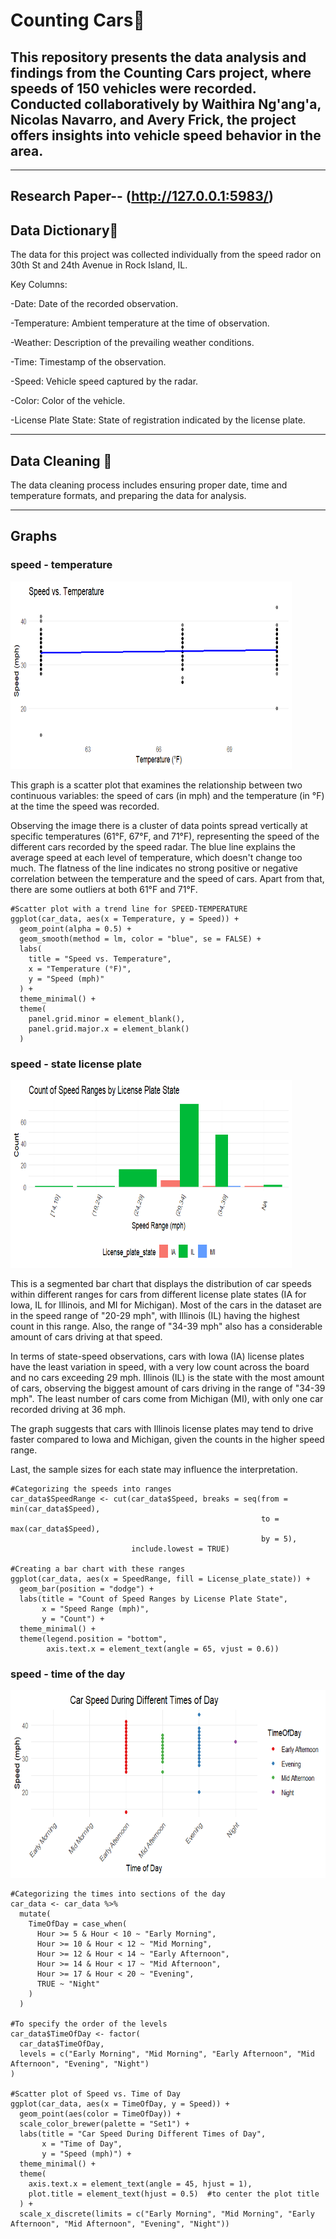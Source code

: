 # Counting Cars🚗

## This repository presents the data analysis and findings from the Counting Cars project, where speeds of 150 vehicles were recorded. Conducted collaboratively by Waithira Ng'ang'a, Nicolas Navarro, and Avery Frick, the project offers insights into vehicle speed behavior in the area.
---
## Research Paper-- (http://127.0.0.1:5983/) 
## Data Dictionary📖
The data for this project was collected individually from the speed rador on 30th St and 24th Avenue in Rock Island, IL.

Key Columns:

-Date: Date of the recorded observation.

-Temperature: Ambient temperature at the time of observation.

-Weather: Description of the prevailing weather conditions.

-Time: Timestamp of the observation.

-Speed: Vehicle speed captured by the radar.

-Color: Color of the vehicle.

-License Plate State: State of registration indicated by the license plate.

---

## Data Cleaning 🧹
The data cleaning process includes ensuring proper date, time and temperature formats, and preparing the data for analysis.

---
## Graphs
### speed - temperature
<img src="CarGraphs/speedVStemperature1.png" height = 300, width = 450>

This graph is a scatter plot that examines the relationship between two continuous variables: the speed of cars (in mph) and the temperature (in °F) at the time the speed was recorded.

Observing the image there is a cluster of data points spread vertically at specific temperatures (61°F, 67°F, and 71°F), representing the speed of the different cars recorded by the speed radar. The blue line explains the average speed at each level of temperature, which doesn't change too much. The flatness of the line indicates no strong positive or negative correlation between the temperature and the speed of cars. Apart from that, there are some outliers at both 61°F and 71°F.

```
#Scatter plot with a trend line for SPEED-TEMPERATURE
ggplot(car_data, aes(x = Temperature, y = Speed)) +
  geom_point(alpha = 0.5) +
  geom_smooth(method = lm, color = "blue", se = FALSE) + 
  labs(
    title = "Speed vs. Temperature",
    x = "Temperature (°F)",
    y = "Speed (mph)"
  ) +
  theme_minimal() +
  theme(
    panel.grid.minor = element_blank(), 
    panel.grid.major.x = element_blank()
  )
```

### speed - state license plate
<img src="CarGraphs/speedVSlicenseplate1.png" height = 300, width = 450>

This is a segmented bar chart that displays the distribution of car speeds within different ranges for cars from different license plate states (IA for Iowa, IL for Illinois, and MI for Michigan). Most of the cars in the dataset are in the speed range of "20-29 mph", with Illinois (IL) having the highest count in this range. Also, the range of "34-39 mph" also has a considerable amount of cars driving at that speed. 

In terms of state-speed observations, cars with Iowa (IA) license plates have the least variation in speed, with a very low count across the board and no cars exceeding 29 mph. Illinois (IL) is the state with the most amount of cars, observing the biggest amount of cars driving in the range of "34-39 mph". The least number of cars come from Michigan (MI), with only one car recorded driving at 36 mph.

The graph suggests that cars with Illinois license plates may tend to drive faster compared to Iowa and Michigan, given the counts in the higher speed range.

Last, the sample sizes for each state may influence the interpretation.

```
#Categorizing the speeds into ranges
car_data$SpeedRange <- cut(car_data$Speed, breaks = seq(from = min(car_data$Speed), 
                                                        to = max(car_data$Speed), 
                                                        by = 5), 
                           include.lowest = TRUE)

#Creating a bar chart with these ranges
ggplot(car_data, aes(x = SpeedRange, fill = License_plate_state)) +
  geom_bar(position = "dodge") + 
  labs(title = "Count of Speed Ranges by License Plate State",
       x = "Speed Range (mph)",
       y = "Count") +
  theme_minimal() +
  theme(legend.position = "bottom",
        axis.text.x = element_text(angle = 65, vjust = 0.6))
```

### speed - time of the day
<img src="CarGraphs/speedVStimeday1.png" height = 300, width = 600>

```
#Categorizing the times into sections of the day
car_data <- car_data %>%
  mutate(
    TimeOfDay = case_when(
      Hour >= 5 & Hour < 10 ~ "Early Morning",
      Hour >= 10 & Hour < 12 ~ "Mid Morning",
      Hour >= 12 & Hour < 14 ~ "Early Afternoon",
      Hour >= 14 & Hour < 17 ~ "Mid Afternoon",
      Hour >= 17 & Hour < 20 ~ "Evening",
      TRUE ~ "Night"
    )
  )

#To specify the order of the levels
car_data$TimeOfDay <- factor(
  car_data$TimeOfDay, 
  levels = c("Early Morning", "Mid Morning", "Early Afternoon", "Mid Afternoon", "Evening", "Night")
)
  
#Scatter plot of Speed vs. Time of Day
ggplot(car_data, aes(x = TimeOfDay, y = Speed)) +
  geom_point(aes(color = TimeOfDay)) +
  scale_color_brewer(palette = "Set1") +  
  labs(title = "Car Speed During Different Times of Day",
       x = "Time of Day",
       y = "Speed (mph)") +
  theme_minimal() +
  theme(
    axis.text.x = element_text(angle = 45, hjust = 1),
    plot.title = element_text(hjust = 0.5)  #to center the plot title
  ) +
  scale_x_discrete(limits = c("Early Morning", "Mid Morning", "Early Afternoon", "Mid Afternoon", "Evening", "Night"))
```
